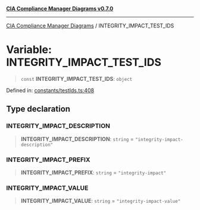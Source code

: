 [**CIA Compliance Manager Diagrams v0.7.0**](../README.md)

***

[CIA Compliance Manager Diagrams](../globals.md) / INTEGRITY\_IMPACT\_TEST\_IDS

# Variable: INTEGRITY\_IMPACT\_TEST\_IDS

> `const` **INTEGRITY\_IMPACT\_TEST\_IDS**: `object`

Defined in: [constants/testIds.ts:408](https://github.com/Hack23/cia-compliance-manager/blob/0a3ec5feaea6fcd6a9f03fda1b8552f4c9fbfab0/src/constants/testIds.ts#L408)

## Type declaration

### INTEGRITY\_IMPACT\_DESCRIPTION

> **INTEGRITY\_IMPACT\_DESCRIPTION**: `string` = `"integrity-impact-description"`

### INTEGRITY\_IMPACT\_PREFIX

> **INTEGRITY\_IMPACT\_PREFIX**: `string` = `"integrity-impact"`

### INTEGRITY\_IMPACT\_VALUE

> **INTEGRITY\_IMPACT\_VALUE**: `string` = `"integrity-impact-value"`
